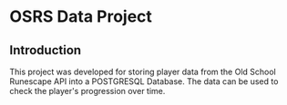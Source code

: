 # OSRS Data Project

## Introduction

This project was developed for storing player data from the Old School Runescape API into a POSTGRESQL Database. The data can be used to check the player's progression over time.

